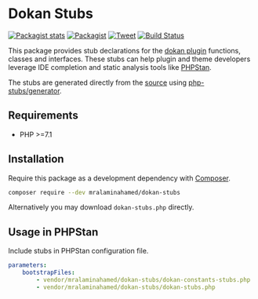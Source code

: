 # Dokan Stubs

[![Packagist stats](https://img.shields.io/packagist/dt/mralaminahamed/dokan-stubs.svg)](https://packagist.org/packages/mralaminahamed/dokan-stubs/stats)
[![Packagist](https://img.shields.io/packagist/v/mralaminahamed/dokan-stubs.svg?color=4CC61E&style=popout)](https://packagist.org/packages/mralaminahamed/dokan-stubs)
[![Tweet](https://img.shields.io/badge/Tweet-share-d5d5d5?style=social&logo=twitter)](https://twitter.com/intent/tweet?text=https%3A%2F%2Fgithub.com%2Fmralaminahamed%2Fphpstan-dokan-stubs&url=I%20use%20mralaminahamed%2Fphpstan-dokan-stubs%20for%20IDE%20completion%20and%20static%20analysis)
[![Build Status](https://app.travis-ci.com/mralaminahamed/dokan-stubs.svg?branch=master)](https://app.travis-ci.com/mralaminahamed/dokan-stubs)

This package provides stub declarations for the [dokan plugin](https://github.com/getdokan/dokan)
functions, classes and interfaces.
These stubs can help plugin and theme developers leverage IDE completion
and static analysis tools like [PHPStan](https://github.com/phpstan/phpstan).

The stubs are generated directly from the [source](https://github.com/getdokan/dokan)
using [php-stubs/generator](https://github.com/php-stubs/generator).

## Requirements

- PHP >=7.1

## Installation

Require this package as a development dependency with [Composer](https://getcomposer.org).

```bash
composer require --dev mralaminahamed/dokan-stubs
```

Alternatively you may download `dokan-stubs.php` directly.

## Usage in PHPStan

Include stubs in PHPStan configuration file.

```yaml
parameters:
    bootstrapFiles:
        - vendor/mralaminahamed/dokan-stubs/dokan-constants-stubs.php
        - vendor/mralaminahamed/dokan-stubs/dokan-stubs.php
```
